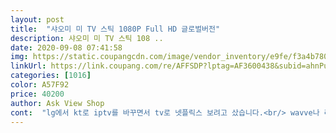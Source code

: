 ```yaml
---
layout: post 
title:  "샤오미 미 TV 스틱 1080P Full HD 글로벌버전" 
description: 샤오미 미 TV 스틱 108 ..
date: 2020-09-08 07:41:58 
img: https://static.coupangcdn.com/image/vendor_inventory/e9fe/f3a4b780031e47ce21b7164041a14505a35781b4a93bc097013d0ef200fb.jpg 
linkUrl: https://link.coupang.com/re/AFFSDP?lptag=AF3600438&subid=ahnPublicAsk&pageKey=1829994285&itemId=3112977273&vendorItemId=71207465260&traceid=V0-113-f291d2cf0304f97a 
categories: [1016] 
color: A57F92 
price: 40200 
author: Ask View Shop 
cont:  "lg에서 kt로 iptv를 바꾸면서 tv로 넷플릭스 보려고 샀습니다.<br/> wavve나 라프텔 도 잘 돌아갑니다 충전기 따로 안쓰고 tv usb에 전원 연결해도 충전 되네요<br/>배송은 정말 빨라서 주말에 넷플릭스만 봤음 ㅋ<br/>좋네요 스마트 티비가 아니라서 넷플릭스 를 못봤는데.<br/>.<br/><br/>티비 전원도 유에스비에 연결하니 좋고<br/>화질은 조금 떨어지는듯<br/>" 
---
```

